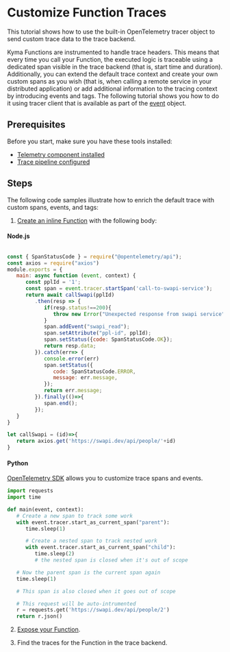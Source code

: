 # Customize Function Traces

This tutorial shows how to use the built-in OpenTelemetry tracer object to send custom trace data to the trace backend.

Kyma Functions are instrumented to handle trace headers. This means that every time you call your Function, the executed logic is traceable using a dedicated span visible in the trace backend (that is, start time and duration).
Additionally, you can extend the default trace context and create your own custom spans as you wish (that is, when calling a remote service in your distributed application) or add additional information to the tracing context by introducing events and tags. The following tutorial shows you how to do it using tracer client that is available as part of the [event](../technical-reference/07-70-function-specification.md#event-object) object.

## Prerequisites

Before you start, make sure you have these tools installed:

- [Telemetry component installed](https://kyma-project.io/docs/kyma/latest/04-operation-guides/operations/02-install-kyma/#install-specific-components)
- [Trace pipeline configured](https://github.com/kyma-project/telemetry-manager/blob/main/docs/user/03-traces.md#setting-up-a-tracepipeline)

## Steps

The following code samples illustrate how to enrich the default trace with custom spans, events, and tags:

1. [Create an inline Function](01-10-create-inline-function.md) with the following body:

<!-- tabs:start -->

#### Node.js

   ```javascript

   const { SpanStatusCode } = require("@opentelemetry/api");
   const axios = require("axios")
   module.exports = {
      main: async function (event, context) {
         const pplId = '1';
         const span = event.tracer.startSpan('call-to-swapi-service');
         return await callSwapi(pplId)
            .then(resp => {
               if(resp.status!==200){
                  throw new Error("Unexpected response from swapi service");
               }
               span.addEvent("swapi_read");
               span.setAttribute("ppl-id", pplId);
               span.setStatus({code: SpanStatusCode.OK});
               return resp.data;
            }).catch(err=> {
               console.error(err)
               span.setStatus({
                  code: SpanStatusCode.ERROR,
                  message: err.message,
               });
               return err.message;
            }).finally(()=>{
               span.end();
            });
      }
   }

   let callSwapi = (id)=>{
      return axios.get('https://swapi.dev/api/people/'+id)
   }
   ```

#### Python

   [OpenTelemetry SDK](https://opentelemetry.io/docs/instrumentation/python/manual/#traces) allows you to customize trace spans and events.

   ```python
   import requests
   import time

   def main(event, context):
      # Create a new span to track some work
      with event.tracer.start_as_current_span("parent"):
         time.sleep(1)

         # Create a nested span to track nested work
         with event.tracer.start_as_current_span("child"):
            time.sleep(2)
            # the nested span is closed when it's out of scope

      # Now the parent span is the current span again
      time.sleep(1)

      # This span is also closed when it goes out of scope

      # This request will be auto-intrumented
      r = requests.get('https://swapi.dev/api/people/2')
      return r.json()
   ```

<!-- tabs:end -->

2. [Expose your Function](01-20-expose-function.md).

3. Find the traces for the Function in the trace backend.
